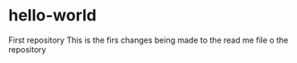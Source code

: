 # hello-world
First repository
This is the firs changes being made to the read me file o the repository
